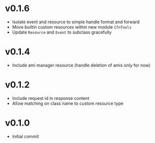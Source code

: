 # v0.1.6
* Isolate event and resource to simple handle format and forward
* Move builtin custom resources within new module `CfnTools`
* Update `Resource` and `Event` to subclass gracefully

# v0.1.4
* Include ami manager resource (handle deletion of amis only for now)

# v0.1.2
* Include request id in response content
* Allow matching on class name to custom resource type

# v0.1.0
* Initial commit
